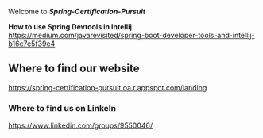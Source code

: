 Welcome to ***Spring-Certification-Pursuit***

**How to use Spring Devtools in Intellij**
https://medium.com/javarevisited/spring-boot-developer-tools-and-intellij-b16c7e5f39e4

## Where to find our website ## 
https://spring-certification-pursuit.oa.r.appspot.com/landing

### Where to find us on LinkeIn ###
https://www.linkedin.com/groups/9550046/